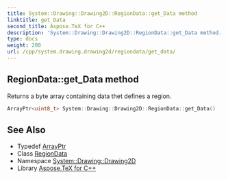 ```yaml
---
title: System::Drawing::Drawing2D::RegionData::get_Data method
linktitle: get_Data
second_title: Aspose.TeX for C++
description: 'System::Drawing::Drawing2D::RegionData::get_Data method. Returns a byte array containing data thet defines a region in C++.'
type: docs
weight: 200
url: /cpp/system.drawing.drawing2d/regiondata/get_data/
---
```

## RegionData::get_Data method


Returns a byte array containing data thet defines a region.

```cpp
ArrayPtr<uint8_t> System::Drawing::Drawing2D::RegionData::get_Data()
```

## See Also

* Typedef [ArrayPtr](../../../system/arrayptr/)
* Class [RegionData](../)
* Namespace [System::Drawing::Drawing2D](../../)
* Library [Aspose.TeX for C++](../../../)
